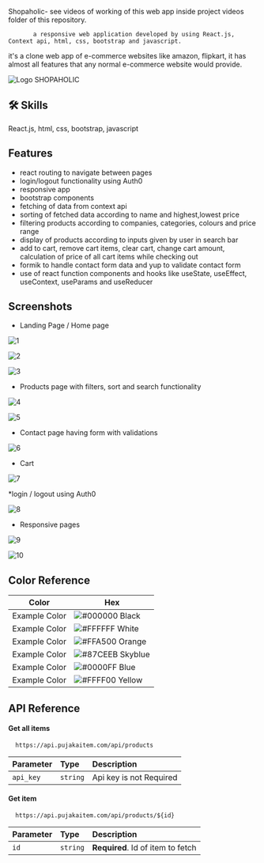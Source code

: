 
 
  Shopaholic- 
  see videos of working of this web app inside project videos folder of this repository.


           a responsive web application developed by using React.js, Context api, html, css, bootstrap and javascript.


   it's a clone web app of e-commerce websites like amazon, flipkart, it has almost all features that any normal e-commerce website would provide.


  
![Logo](https://cdn-icons-png.flaticon.com/128/825/825561.png)  SHOPAHOLIC


## 🛠 Skills
React.js, html, css, bootstrap, javascript


## Features

  * react routing to navigate between pages
   * login/logout functionality using Auth0
   * responsive app
   * bootstrap components 
   * fetching of data from context api
   * sorting of fetched data according to name and highest,lowest price
   * filtering products according to companies, categories, colours and price range
   * display of products according to inputs given by user in search bar
   * add to cart, remove cart items, clear cart, change cart amount, calculation of price of all cart items while checking out
   * formik to handle contact form data and yup to validate contact form
   * use of react function components and hooks like useState, useEffect, useContext, useParams and useReducer


## Screenshots
* Landing Page / Home page


![1](https://github.com/SOURABHDESAI98/Shopaholic-E-commerce-Website/assets/134591383/7910578d-ff68-4f10-94f9-8142678155d9)


![2](https://github.com/SOURABHDESAI98/Shopaholic-E-commerce-Website/assets/134591383/c48a2901-a8e1-4adc-8e15-a87756766a76)


![3](https://github.com/SOURABHDESAI98/Shopaholic-E-commerce-Website/assets/134591383/3d811646-c72b-4e91-a6a8-8510a1df8b4e)


* Products page with filters, sort and search functionality


![4](https://github.com/SOURABHDESAI98/Shopaholic-E-commerce-Website/assets/134591383/3ecc0b89-7296-451a-9953-76a85f376575)


![5](https://github.com/SOURABHDESAI98/Shopaholic-E-commerce-Website/assets/134591383/839b8e8e-1f5d-48bf-bb1e-20afef98d751)


* Contact page having form with validations


![6](https://github.com/SOURABHDESAI98/Shopaholic-E-commerce-Website/assets/134591383/3fd87a4b-4916-4d1e-8c8b-8b70fc58bc20)



* Cart


![7](https://github.com/SOURABHDESAI98/Shopaholic-E-commerce-Website/assets/134591383/aaf44c0c-f2dd-4bf2-8127-5c58a4d0f1b9)

*login / logout using Auth0

![8](https://github.com/SOURABHDESAI98/Shopaholic-E-commerce-Website/assets/134591383/13d972d4-1551-42af-a417-9bcf3541d2ac)


* Responsive pages

![9](https://github.com/SOURABHDESAI98/Shopaholic-E-commerce-Website/assets/134591383/7a598908-8fea-4dd8-bb91-69f4dbec35d6)



![10](https://github.com/SOURABHDESAI98/Shopaholic-E-commerce-Website/assets/134591383/675ea4e4-30b4-49e2-b990-a8f1a93ebf01)





## Color Reference

| Color             | Hex                                                                |
| ----------------- | ------------------------------------------------------------------ |
| Example Color | ![#000000](https://via.placeholder.com/10/000000?text=+) Black |
| Example Color | ![#FFFFFF](https://via.placeholder.com/10/FFFFFF?text=+) White|
| Example Color | ![#FFA500](https://via.placeholder.com/10/FFA500?text=+) Orange|
| Example Color | ![#87CEEB](https://via.placeholder.com/10/87CEEB?text=+) Skyblue|
| Example Color | ![#0000FF](https://via.placeholder.com/10/0000FF?text=+) Blue|
| Example Color | ![#FFFF00](https://via.placeholder.com/10/FFFF00?text=+) Yellow|




## API Reference

#### Get all items

```http
  https://api.pujakaitem.com/api/products
```

| Parameter | Type     | Description                |
| :-------- | :------- | :------------------------- |
| `api_key` | `string` | Api key is not Required |

#### Get item

```http
  https://api.pujakaitem.com/api/products/${id}
```

| Parameter | Type     | Description                       |
| :-------- | :------- | :-------------------------------- |
| `id`      | `string` | **Required**. Id of item to fetch |


